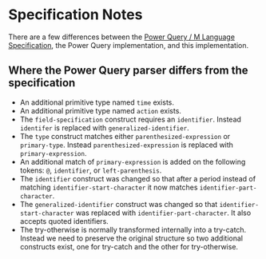# Specification Notes

There are a few differences between the [Power Query / M Language Specification](https://docs.microsoft.com/en-us/powerquery-m/power-query-m-language-specification), the Power Query implementation, and this implementation.

## Where the Power Query parser differs from the specification

-   An additional primitive type named `time` exists.
-   An additional primitive type named `action` exists.
-   The `field-specification` construct requires an `identifier`. Instead `identifer` is replaced with `generalized-identifier`.
-   The `type` construct matches either `parenthesized-expression` or `primary-type`. Instead `parenthesized-expression` is replaced with `primary-expression`.
-   An additional match of `primary-expression` is added on the following tokens: `@`, `identifier`, or `left-parenthesis`.
-   The `identifier` construct was changed so that after a period instead of matching `identifier-start-character` it now matches `identifier-part-character`.
-   The `generalized-identifier` construct was changed so that `identifier-start-character` was replaced with `identifier-part-character`. It also accepts quoted identifiers.
-   The try-otherwise is normally transformed internally into a try-catch. Instead we need to preserve the original structure so two additional constructs exist, one for try-catch and the other for try-otherwise.
